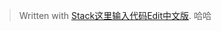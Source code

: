 


> Written with [Stack这里输入代码Edit中文版](https://stackedit.cn/).
哈哈

<!--stackedit_data:
eyJoaXN0b3J5IjpbMzg4NzcwNzAwXX0=
-->